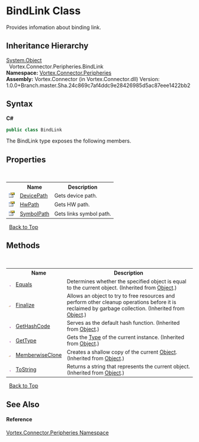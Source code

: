 # BindLink Class
 

Provides infomation about binding link.


## Inheritance Hierarchy
<a href="https://docs.microsoft.com/dotnet/api/system.object" target="_blank">System.Object</a><br />&nbsp;&nbsp;Vortex.Connector.Peripheries.BindLink<br />
**Namespace:**&nbsp;<a href="N_Vortex_Connector_Peripheries.md">Vortex.Connector.Peripheries</a><br />**Assembly:**&nbsp;Vortex.Connector (in Vortex.Connector.dll) Version: 1.0.0+Branch.master.Sha.24c869c7af4ddc9e28426985d5ac87eee1422bb2

## Syntax

**C#**<br />
``` C#
public class BindLink
```

The BindLink type exposes the following members.


## Properties
&nbsp;<table><tr><th></th><th>Name</th><th>Description</th></tr><tr><td>![Public property](media/pubproperty.gif "Public property")</td><td><a href="P_Vortex_Connector_Peripheries_BindLink_DevicePath.md">DevicePath</a></td><td>
Gets device path.</td></tr><tr><td>![Public property](media/pubproperty.gif "Public property")</td><td><a href="P_Vortex_Connector_Peripheries_BindLink_HwPath.md">HwPath</a></td><td>
Gets HW path.</td></tr><tr><td>![Public property](media/pubproperty.gif "Public property")</td><td><a href="P_Vortex_Connector_Peripheries_BindLink_SymbolPath.md">SymbolPath</a></td><td>
Gets links symbol path.</td></tr></table>&nbsp;
<a href="#bindlink-class">Back to Top</a>

## Methods
&nbsp;<table><tr><th></th><th>Name</th><th>Description</th></tr><tr><td>![Public method](media/pubmethod.gif "Public method")</td><td><a href="https://docs.microsoft.com/dotnet/api/system.object.equals#System_Object_Equals_System_Object_" target="_blank">Equals</a></td><td>
Determines whether the specified object is equal to the current object.
 (Inherited from <a href="https://docs.microsoft.com/dotnet/api/system.object" target="_blank">Object</a>.)</td></tr><tr><td>![Protected method](media/protmethod.gif "Protected method")</td><td><a href="https://docs.microsoft.com/dotnet/api/system.object.finalize#System_Object_Finalize" target="_blank">Finalize</a></td><td>
Allows an object to try to free resources and perform other cleanup operations before it is reclaimed by garbage collection.
 (Inherited from <a href="https://docs.microsoft.com/dotnet/api/system.object" target="_blank">Object</a>.)</td></tr><tr><td>![Public method](media/pubmethod.gif "Public method")</td><td><a href="https://docs.microsoft.com/dotnet/api/system.object.gethashcode#System_Object_GetHashCode" target="_blank">GetHashCode</a></td><td>
Serves as the default hash function.
 (Inherited from <a href="https://docs.microsoft.com/dotnet/api/system.object" target="_blank">Object</a>.)</td></tr><tr><td>![Public method](media/pubmethod.gif "Public method")</td><td><a href="https://docs.microsoft.com/dotnet/api/system.object.gettype#System_Object_GetType" target="_blank">GetType</a></td><td>
Gets the <a href="https://docs.microsoft.com/dotnet/api/system.type" target="_blank">Type</a> of the current instance.
 (Inherited from <a href="https://docs.microsoft.com/dotnet/api/system.object" target="_blank">Object</a>.)</td></tr><tr><td>![Protected method](media/protmethod.gif "Protected method")</td><td><a href="https://docs.microsoft.com/dotnet/api/system.object.memberwiseclone#System_Object_MemberwiseClone" target="_blank">MemberwiseClone</a></td><td>
Creates a shallow copy of the current <a href="https://docs.microsoft.com/dotnet/api/system.object" target="_blank">Object</a>.
 (Inherited from <a href="https://docs.microsoft.com/dotnet/api/system.object" target="_blank">Object</a>.)</td></tr><tr><td>![Public method](media/pubmethod.gif "Public method")</td><td><a href="https://docs.microsoft.com/dotnet/api/system.object.tostring#System_Object_ToString" target="_blank">ToString</a></td><td>
Returns a string that represents the current object.
 (Inherited from <a href="https://docs.microsoft.com/dotnet/api/system.object" target="_blank">Object</a>.)</td></tr></table>&nbsp;
<a href="#bindlink-class">Back to Top</a>

## See Also


#### Reference
<a href="N_Vortex_Connector_Peripheries.md">Vortex.Connector.Peripheries Namespace</a><br />